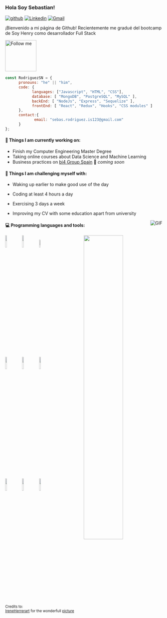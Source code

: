 ### Hola Soy Sebastian!

[![github](https://img.shields.io/badge/-Github-000?style=flat&logo=Github&logoColor=white)](https://github.com/RodriguezSN)
[![Linkedin](https://img.shields.io/badge/-LinkedIn-blue?style=flat&logo=Linkedin&logoColor=white)](https://www.linkedin.com/in/sebastian-nicolas-rodriguez-271b26202/)
[![Gmail](https://img.shields.io/badge/-Gmail-c14438?style=flat&logo=Gmail&logoColor=white)](mailto:sebas.rodriguez.is123@gmail.com)


¡Bienvenido a mi página de Github! Recientemente me gradué del bootcamp de Soy Henry como desarrollador Full Stack

<img src="https://camo.githubusercontent.com/5b23627de88fa1da170ee60d4f9f23e49aae8f5dc6cf5295f8759ee7fb871e7a/68747470733a2f2f7061312e6e61727669692e636f6d2f363538302f383039386336653932303733373638383965656230353332643966356130373233633464373366355f68712e676966" height="100" title="Follow me" />

```js
const RodriguezSN = {
      pronouns: "he" || "him",
      code: {
            languages: ["Javascript", "HTML", "CSS"],
            database: [ "MongoDB", "PostgreSQL", "MySQL" ],
            backEnd: [ "NodeJs", "Express", "Sequelize" ],
            frontEnd: [ "React", "Redux", "Hooks", "CSS modules" ]
      },
      contact:{
             email: "sebas.rodriguez.is123@gmail.com"
      }
};
```

#### 🌱 Things I am currently working on: 
- Finish my Computer Engineering Master Degree  
- Taking online courses about Data Science and Machine Learning 
- Business practices on [bi4 Group Spain](https://github.com/bi4group) 🚀 *coming soon*

#### :muscle: Things I am challenging myself with:
- Waking up earlier to make good use of the day
- Coding at least 4 hours a day
- Exercising 3 days a week
- Improving my CV with some education apart from university

  <img align="right" alt="GIF" src="https://i.pinimg.com/originals/e4/26/70/e426702edf874b181aced1e2fa5c6cde.gif" />
#### :computer: Programming languages and tools: 
<p>
	<img width="50%" align="right" src="https://github-readme-stats.vercel.app/api?username=FernandoRoldan93&show_icons=true&hide_border=true" />

<code><img width="10%" src="https://www.vectorlogo.zone/logos/java/java-ar21.svg"></code>
<code><img width="10%" src="https://www.vectorlogo.zone/logos/python/python-ar21.svg"></code>
<code><img width="8%" src="https://www.vectorlogo.zone/logos/r-project/r-project-icon.svg"></code>
<br />
<code><img width="10%" src="https://www.vectorlogo.zone/logos/pocoo_flask/pocoo_flask-ar21.svg"></code>
<code><img width="10%" src="https://www.vectorlogo.zone/logos/mysql/mysql-ar21.svg"></code>
<code><img width="10%" src="https://www.vectorlogo.zone/logos/mongodb/mongodb-ar21.svg"></code>
<br />
<code><img width="10%" src="https://www.vectorlogo.zone/logos/apache_spark/apache_spark-ar21.svg"></code>
<code><img width="10%" src="https://www.vectorlogo.zone/logos/apache_hadoop/apache_hadoop-ar21.svg"></code>
<code><img width="10%" src="https://www.vectorlogo.zone/logos/git-scm/git-scm-ar21.svg"></code>
</p>

<sub>Credits to: <br/>[IreneHerrerart](https://www.artstation.com/ireneherrera) for the wonderfull [picture](https://github.com/FernandoRoldan93/FernandoRoldan93/blob/master/cover_image.jpg)</sub>
